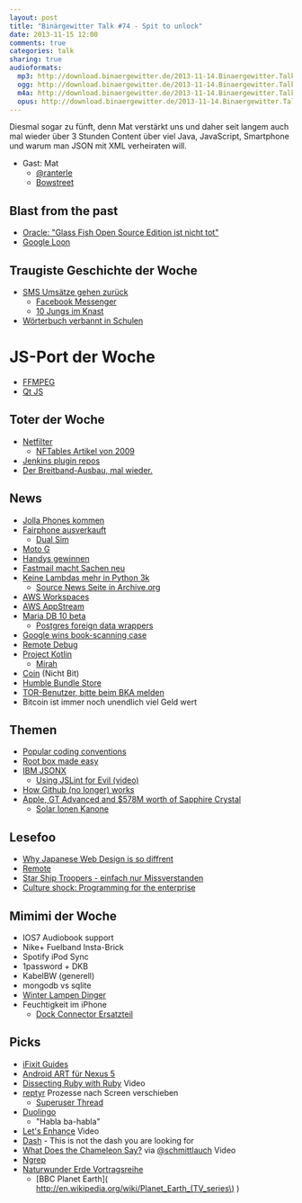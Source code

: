 ```yaml
---
layout: post
title: "Binärgewitter Talk #74 - Spit to unlock"
date: 2013-11-15 12:00
comments: true
categories: talk
sharing: true
audioformats:
  mp3: http://download.binaergewitter.de/2013-11-14.Binaergewitter.Talk.74.mp3
  ogg: http://download.binaergewitter.de/2013-11-14.Binaergewitter.Talk.74.ogg
  m4a: http://download.binaergewitter.de/2013-11-14.Binaergewitter.Talk.74.m4a
  opus: http://download.binaergewitter.de/2013-11-14.Binaergewitter.Talk.74.opus
---
```

Diesmal sogar zu fünft, denn Mat verstärkt uns und daher seit langem auch mal wieder über 3 Stunden Content über viel Java, JavaScript, Smartphone und warum man JSON mit XML verheiraten will.

- Gast: Mat 
    * [@ranterle](https://twitter.com/ranterle )
    * [Bowstreet](http://bowstreet.de/ )

## Blast from the past

- [Oracle: "Glass Fish Open Source Edition ist nicht tot"](http://www.heise.de/newsticker/meldung/Oracle-GlassFish-Open-Source-Edition-ist-nicht-tot-2042432.html )
- [Google Loon](http://www.golem.de/news/google-loon-google-testet-internetballons-1311-102762.html )

##  Traugiste Geschichte der Woche

- [SMS Umsätze gehen zurück](http://www.heise.de/newsticker/meldung/WhatsApp-Facebook-Co-Messenger-nagen-am-SMS-Umsatz-2046446.html )
    * [Facebook Messenger](http://www.heise.de/newsticker/meldung/Facebook-Messenger-setzt-auf-Mobilnummer-2045918.html )
    * [10 Jungs im Knast]( http://arstechnica.com/gadgets/2013/11/ten-boys-arrested-for-child-porn-distribution-connected-to-snapchat/ )
- [Wörterbuch verbannt in Schulen]( http://www.theguardian.com/books/2010/jan/25/oral-sex-dictionary-ban-us-schools )

# JS-Port der Woche

- [FFMPEG]( http://devcomo.2013.nodeknockout.com/ )
- [Qt JS](http://badassjs.com/post/43158184752/qt-gui-toolkit-ported-to-javascript-via-emscripten )

## Toter der Woche

- [Netfilter](http://www.heise.de/newsticker/meldung/Neuer-Firewall-Code-fuer-Linux-3-13-aufgenommen-2045036.html )
    * [NFTables Artikel von 2009]( https://lwn.net/Articles/324989/ )
- [Jenkins plugin repos]( https://groups.google.com/forum/#!msg/jenkinsci-dev/-myjRIPcVwU/t4nkXONp8qgJ )
- [Der Breitband-Ausbau, mal wieder.]( http://www.heise.de/newsticker/meldung/Grosse-Koalition-plant-keine-Verpflichtung-zu-Breitband-fuer-alle-2045408.html )

## News

- [Jolla Phones kommen](http://www.mobilegeeks.de/jolla-smartphone-kommt-ab-27-november-vorbesteller-werden-noch-2013-beliefert/ )
- [Fairphone ausverkauft](http://www.heise.de/newsticker/meldung/Fairphone-Erste-Charge-ist-ausverkauft-2045193.html )
   * [Dual Sim]( http://en.wikipedia.org/wiki/Dual_SIM )
- [Moto G](http://www.heise.de/newsticker/meldung/Moto-G-Motorola-bringt-guenstiges-4-5-Zoll-Smartphone-mit-Android-2045052.html )
- [Handys gewinnen](http://www.heise.de/newsticker/meldung/Erstmals-haben-mehr-Haushalte-ein-Handy-als-ein-Festnetz-Telefon-2044932.html )
- [Fastmail macht Sachen neu]( http://blog.fastmail.fm/2013/11/13/increased-storage-quotas-and-other-service-level-changes/ )
- [Keine Lambdas mehr in Python 3k]( http://lambda-the-ultimate.org/node/587 )
    * [Source News Seite in Archive.org]( https://web.archive.org/web/20050727090414/http://tacojuice.org/plnews/ )
- [AWS Workspaces]( http://aws.amazon.com/workspaces/ )
- [AWS AppStream]( http://www.golem.de/news/appstream-amazon-steigt-ins-spiele-streaming-ein-1311-102743.html )
- [Maria DB 10 beta]( https://blog.mariadb.org/mariadb-10-0-beta-launched-an-important-milestone/ )
    * [Postgres foreign data wrappers]( http://wiki.postgresql.org/wiki/Foreign_data_wrappers )
- [Google wins book-scanning case]( http://gigaom.com/2013/11/14/google-wins-book-scanning-case-judge-finds-fair-use-cites-many-benefits/ )
- [Remote Debug]( http://remotedebug.org )
- [Project Kotlin]( http://kotlin.jetbrains.org/ )
    * [Mirah]( http://www.mirah.org/ )
- [Coin]( https://onlycoin.com/ ) (Nicht Bit)
- [Humble Bundle Store](https://www.humblebundle.com/store )
- [TOR-Benutzer, bitte beim BKA melden](http://www.heise.de/newsticker/meldung/BKA-Herbsttagung-Bitcoin-Silk-Road-und-TOR-beschaeftigen-die-Kriminalistik-2-0-2045204.html )
- Bitcoin ist immer noch unendlich viel Geld wert

## Themen

- [Popular coding conventions]( http://sideeffect.kr/popularconvention/#java )
- [Root box made easy]( https://github.com/search?q=exec+sudo+%24_GET&type=Code )
- [IBM JSONX]( http://pic.dhe.ibm.com/infocenter/wsdatap/v3r8m1/topic/xb60/convertingbetweenjsonandjsonx05.htm#wq4 )
   * [Using JSLint for Evil (video)]( http://www.youtube.com/watch?v=-hCimLnIsDA )
- [How Github (no longer) works]( http://zachholman.com/talk/how-github-no-longer-works/ )
- [Apple, GT Advanced and $578M worth of Sapphire Crystal]( http://techcrunch.com/2013/11/11/apple-fires-its-ion-cannons/ )
    * [Solar Ionen Kanone]( http://www.extremetech.com/extreme/122231-solar-panels-made-with-ion-cannon-are-cheap-enough-to-challenge-fossil-fuels )

## Lesefoo

- [Why Japanese Web Design is so diffrent]( http://randomwire.com/why-japanese-web-design-is-so-different/ )
- [Remote]( http://37signals.com/remote/ )
- [Star Ship Troopers - einfach nur Missverstanden]( http://www.theatlantic.com/entertainment/archive/2013/11/-em-starship-troopers-em-one-of-the-most-misunderstood-movies-ever/281236/ )
- [Culture shock: Programming for the enterprise]( http://symbo1ics.com/blog/?p=2119 )

## Mimimi der Woche

- IOS7 Audiobook support
- Nike+ Fuelband Insta-Brick
- Spotify iPod Sync
- 1password + DKB
- KabelBW (generell)
- mongodb vs sqlite
- [Winter Lampen Dinger](http://amzn.to/1e67ZSA)
- Feuchtigkeit im iPhone
    * [Dock Connector Ersatzteil]( http://www.amazon.de/dp/B008ATDB0O?tag=pfleidi-21 )

## Picks

- [iFixit Guides]( http://www.ifixit.com/Guide )
- [Android ART für Nexus 5](http://www.androidpolice.com/2013/11/06/meet-art-part-1-the-new-super-fast-android-runtime-google-has-been-working-on-in-secret-for-over-2-years-debuts-in-kitkat/ )
- [Dissecting Ruby with Ruby]( http://www.youtube.com/watch?v=UYVUSoNrM-c ) Video
- [reptyr](https://github.com/nelhage/reptyr ) Prozesse nach Screen verschieben
    * [Superuser Thread]( http://unix.stackexchange.com/questions/4034/how-can-i-disown-a-running-process-and-associate-it-to-a-new-screen-shell )
- [Duolingo]( http://www.duolingo.com/ )
    * "Habla ba-habla"
- [Let's Enhance](http://www.youtube.com/watch?v=Vxq9yj2pVWk ) Video
- [Dash]( http://kapeli.com/dash ) - This is not the dash you are looking for
- [What Does the Chameleon Say?](https://www.youtube.com/watch?v=VNkDJk5_9eU ) via [@schmittlauch](http://twitter.com/schmittlauch ) Video
- [Ngrep]( http://ngrep.sourceforge.net/usage.html )
- [Naturwunder Erde Vortragsreihe](http://www.markus-mauthe.de/pages/tourdaten.html )
    * [BBC Planet Earth]( http://en.wikipedia.org/wiki/Planet_Earth_(TV_series\) )
